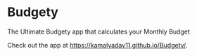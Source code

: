 # Budgety
The Ultimate Budgety app that calculates your Monthly Budget

Check out the app at https://kamalyadav11.github.io/Budgety/.


